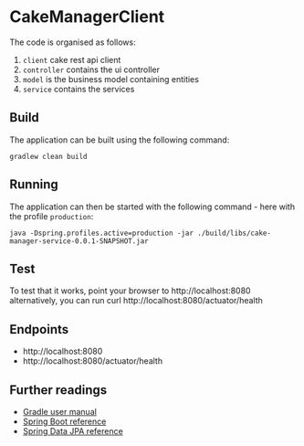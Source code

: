# CakeManagerClient
The code is organised as follows:
1. `client` cake rest api client
2. `controller` contains the ui controller
3. `model` is the business model containing entities
4. `service`  contains the services

## Build
The application can be built using the following command:
```
gradlew clean build
```

## Running 
The application can then be started with the following command - here with the profile `production`:
```
java -Dspring.profiles.active=production -jar ./build/libs/cake-manager-service-0.0.1-SNAPSHOT.jar
```

## Test
To test that it works, point your browser to http://localhost:8080 alternatively, you can run
curl http://localhost:8080/actuator/health

## Endpoints
- http://localhost:8080
- http://localhost:8080/actuator/health

## Further readings
* [Gradle user manual](https://docs.gradle.org/)  
* [Spring Boot reference](https://docs.spring.io/spring-boot/docs/current/reference/htmlsingle/)  
* [Spring Data JPA reference](https://docs.spring.io/spring-data/jpa/docs/current/reference/html/)  
